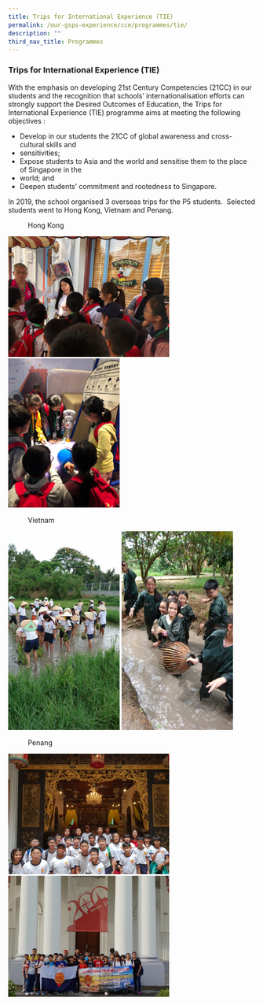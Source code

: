 ```yaml
---
title: Trips for International Experience (TIE)
permalink: /our-gsps-experience/cce/programmes/tie/
description: ""
third_nav_title: Programmes
---
```

### **Trips for International Experience (TIE)**
With the emphasis on developing 21st Century Competencies (21CC) in our students and the recognition that schools’ internationalisation efforts can strongly support the Desired Outcomes of Education, the Trips for International Experience (TIE) programme aims at meeting the following objectives :  
  
* Develop in our students the 21CC of global awareness and cross-cultural skills and  
* sensitivities;  
* Expose students to Asia and the world and sensitise them to the place of Singapore in the  
* world; and  
* Deepen students’ commitment and rootedness to Singapore.  
  
In 2019, the school organised 3 overseas trips for the P5 students.  Selected students went to Hong Kong, Vietnam and Penang.

<figure>
<figcaption>  Hong Kong
 </figcaption>
</figure>	
<img src="/images/tie1.jpg" style="width:65%">

<img src="/images/tie2.jpg" style="width:45%">
<figure>
<figcaption>  Vietnam
 </figcaption>
</figure>	

<img src="/images/tie3.jpg" style="width:45%">

<img src="/images/tie4.jpg" style="width:45%">
<figure>
<figcaption>  Penang
 </figcaption>
</figure>	

<img src="/images/tie5.jpg" style="width:65%">

<img src="/images/tie7.jpg" style="width:65%">

